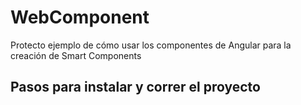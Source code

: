 # WebComponent

Protecto ejemplo de cómo usar los componentes de Angular para la creación de Smart Components

## Pasos para instalar y correr el proyecto
